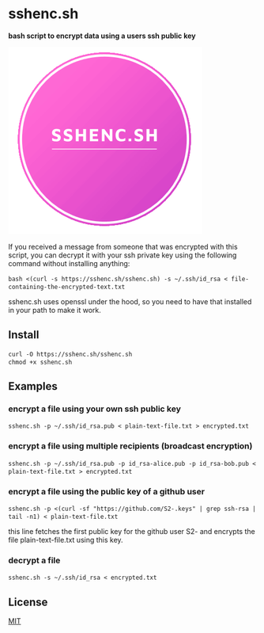 # sshenc.sh
**bash script to encrypt data using a users ssh public key**

![sshenc.sh](logo.png)

If you received a message from someone that was encrypted with this script, you can decrypt it with your ssh private key using the following command without installing anything:
```
bash <(curl -s https://sshenc.sh/sshenc.sh) -s ~/.ssh/id_rsa < file-containing-the-encrypted-text.txt
```
sshenc.sh uses openssl under the hood, so you need to have that installed in your path to make it work.

## Install
```
curl -O https://sshenc.sh/sshenc.sh
chmod +x sshenc.sh
```

## Examples

### encrypt a file using your own ssh public key
```
sshenc.sh -p ~/.ssh/id_rsa.pub < plain-text-file.txt > encrypted.txt
```

### encrypt a file using multiple recipients (broadcast encryption)
```
sshenc.sh -p ~/.ssh/id_rsa.pub -p id_rsa-alice.pub -p id_rsa-bob.pub < plain-text-file.txt > encrypted.txt
```

### encrypt a file using the public key of a github user
```
sshenc.sh -p <(curl -sf "https://github.com/S2-.keys" | grep ssh-rsa | tail -n1) < plain-text-file.txt
```
this line fetches the first public key for the github user S2- and encrypts the file plain-text-file.txt using this key.

### decrypt a file
```
sshenc.sh -s ~/.ssh/id_rsa < encrypted.txt
```

## License
[MIT](https://opensource.org/licenses/MIT)
